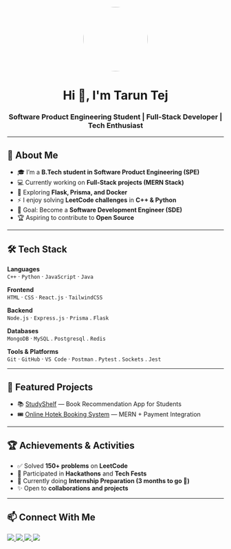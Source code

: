 <p align="center">
  <img src="https://avatars.githubusercontent.com/your-username" width="150" style="border-radius:50%;" />
</p>

<h1 align="center">Hi 👋, I'm Tarun Tej</h1>
<h3 align="center">Software Product Engineering Student | Full-Stack Developer | Tech Enthusiast</h3>

---

## 🚀 About Me  
- 🎓 I’m a **B.Tech student in Software Product Engineering (SPE)**  
- 💻 Currently working on **Full-Stack projects (MERN Stack)**  
- 🌱 Exploring **Flask, Prisma, and Docker**  
- ⚡ I enjoy solving **LeetCode challenges** in **C++ & Python**  
- 🎯 Goal: Become a **Software Development Engineer (SDE)**  
- 🏆 Aspiring to contribute to **Open Source**  

---

## 🛠️ Tech Stack  
**Languages**  
`C++` · `Python` · `JavaScript` · `Java`  

**Frontend**  
`HTML` · `CSS` · `React.js` · `TailwindCSS`  

**Backend**  
`Node.js` · `Express.js` · `Prisma` . `Flask`

**Databases**  
`MongoDB` · `MySQL` . `Postgresql` . `Redis`

**Tools & Platforms**  
`Git` · `GitHub` · `VS Code` · `Postman` . `Pytest` . `Sockets` . `Jest` 

---


## 🌟 Featured Projects    
- 📚 [StudyShelf]([https://github.com/your-username/studyshelf](https://github.com/kalviumcommunity/s81_tarun_StudyShelf.git)) — Book Recommendation App for Students  
- 🎟️ [Online Hotek Booking System]([https://github.com/your-username/ticket-booking](https://github.com/Tarun-tej-2007/gotickets.git)) — MERN + Payment Integration   

---

## 🏆 Achievements & Activities  
- ✅ Solved **150+ problems** on **LeetCode**  
- 🎤 Participated in **Hackathons** and **Tech Fests**  
- 📜 Currently doing **Internship Preparation (3 months to go 🚀)**  
- ✨ Open to **collaborations and projects**  

---

## 📫 Connect With Me  
<p align="left">
  <a href="https://www.linkedin.com/in/tarun-tej-b8a102344/" target="_blank">
    <img src="https://img.shields.io/badge/-LinkedIn-blue?logo=Linkedin&logoColor=white">
  </a>
  <a href="mailto:taruntej947@gmail.com">
    <img src="https://img.shields.io/badge/-Email-red?logo=gmail&logoColor=white">
  </a>
  <a href="https://leetcode.com/u/tarun_tej_kondeti/" target="_blank">
    <img src="https://img.shields.io/badge/-LeetCode-black?logo=LeetCode&logoColor=yellow">
  </a>
  <a href="https://github.com/Tarun-Tej-2007" target="_blank">
    <img src="https://img.shields.io/badge/-GitHub-181717?logo=github&logoColor=white">
  </a>
</p>
